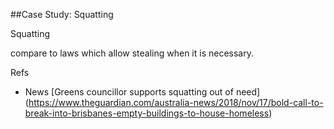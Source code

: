 ##Case Study: Squatting

Squatting 

compare to laws which allow stealing when it is necessary.


Refs
+ News [Greens councillor supports squatting out of need] (https://www.theguardian.com/australia-news/2018/nov/17/bold-call-to-break-into-brisbanes-empty-buildings-to-house-homeless)

